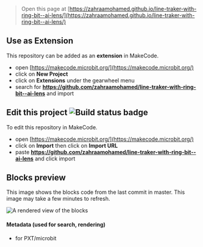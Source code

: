 
> Open this page at [https://zahraamohamed.github.io/line-traker-with-ring-bit--ai-lens/](https://zahraamohamed.github.io/line-traker-with-ring-bit--ai-lens/)

## Use as Extension

This repository can be added as an **extension** in MakeCode.

* open [https://makecode.microbit.org/](https://makecode.microbit.org/)
* click on **New Project**
* click on **Extensions** under the gearwheel menu
* search for **https://github.com/zahraamohamed/line-traker-with-ring-bit--ai-lens** and import

## Edit this project ![Build status badge](https://github.com/zahraamohamed/line-traker-with-ring-bit--ai-lens/workflows/MakeCode/badge.svg)

To edit this repository in MakeCode.

* open [https://makecode.microbit.org/](https://makecode.microbit.org/)
* click on **Import** then click on **Import URL**
* paste **https://github.com/zahraamohamed/line-traker-with-ring-bit--ai-lens** and click import

## Blocks preview

This image shows the blocks code from the last commit in master.
This image may take a few minutes to refresh.

![A rendered view of the blocks](https://github.com/zahraamohamed/line-traker-with-ring-bit--ai-lens/raw/master/.github/makecode/blocks.png)

#### Metadata (used for search, rendering)

* for PXT/microbit
<script src="https://makecode.com/gh-pages-embed.js"></script><script>makeCodeRender("{{ site.makecode.home_url }}", "{{ site.github.owner_name }}/{{ site.github.repository_name }}");</script>
